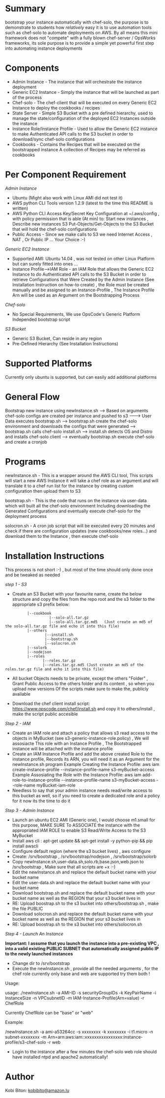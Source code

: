 Summary
=======
bootstrap your instance automatically with chef-solo, the purpose is to demonstrate to students how *relatively* easy it is to use automation tools such as chef-solo to automate deployments on AWS.
By all means this mini framework does not "compete" with a fully blown chef-server / OpsWorks frameworks, its sole purpose is to provide a simple yet powerful first step into automating instance deployments


Components
==========

* Admin Instance - The instance that will orchestrate the instance deployment
* Generic EC2 Instance - Simply the instance that will be launched as part of the process
* Chef-solo - The chef-client that will be executed on every Generic EC2 Instance to deploy the cookbooks / recipes 
* State Server - Simple S3 Bucket with a pre defined hierarchy, used to manage the state/configuration of the deployed EC2 Instances outside the instance
* Instance Role/Instance Profile - Used to allow the Generic EC2 instance to make Authenticated API calls to the S3 bucket in order to download/sync chef-solo configurations
* Cookbooks - Contains the Recipes that will be executed on the bootstrapped instance A collection of Recipes may be referred as cookbooks


Per Component Requirement
=========================
*Admin Instance*

* Ubuntu (Might also work with Linux AMI did not test it)
* AWS python CLI Tools version 1.2.9 (latest to the time this README is written)
* AWS Python CLI Access Key/Secret Key Configuration at ~/.aws/config , with policy permission that is able (At min) to: Start new instances , Describe new instances 
  S3 Put-Objects/Get-Objects to the S3 Bucket that will hold the chef-solo configurations
* Public Access - Since we make calls to S3 we need Internet Access , NAT , Or Public IP ... Your Choice :-)

*Generic EC2 Instance*

* Supported AMI: Ubuntu 14.04 , was not tested on other Linux Platform but can surely fitted into ones ...
* Instance Profile-->IAM Role - an IAM Role that allows the Generic EC2 Instance to do Authenticated API calls to the S3 Bucket in order to retrieve Configurations that
  Were Created by the Admin Instance (See Installation Instruction on how-to create) , the Role must be created manually and be assigned to an Instance-Profile ,
  The Instance Profile Arn will be used as an Argument on the Bootstrapping Process 

*Chef-solo*

* No Special Requirements, We use OpsCode's Generic Platform Independed bootstrap script

*S3 Bucket*

* Generic S3 Bucket, Can reside in any region
* Pre-Defined Hierarchy (See Installation Instructions) 


Supported Platforms
===================

Currently only ubuntu is supported, but can easily add additional platforms

General Flow
============

Bootstrap new instance using newInstance.sh --> Based on arguments chef-solo configs are created per instance and pushed to s3 ---> User Data executes bootstrap.sh --> bootstrap.sh create the chef-solo environment and downloads the configs that were generated --> bootstrap.sh calls chef-solo install.sh --> install.sh detects OS and Distro and installs chef-solo client --> eventually bootstrap.sh execute chef-solo and create a cronjob 

Programs
========

newInstance.sh - This is a wrapper around the AWS CLI tool, This scripts will start a new AWS Instance it will take a chef role as an argument and will translate it to a chef run list for the instance by creating custom configuration then upload them to S3

bootstrap.sh - This is the code that runs on the instance via user-data which will built all the chef-solo environment Including downloading the 
Generated Configurations and eventually execute chef-solo for the deployment process

solocron.sh - A cron job script that will be executed every 20 minutes and check if there are configuration updates (new cookbooks/new roles...) and download them to the 
Instance , then execute chef-solo

Installation Instructions
=========================


This process is not short :-) , but most of the time should only done once and be tweaked as needed

*step 1 - S3*

- Create an S3 Bucket with your favourite name, create the below structure and copy the files from the repo root and the s3 folder  to the appropriate s3 prefix below:

```MyBucket---
          |--cookbook
                    |--solo-all.tar.gz
                    |--solo-all.tar.gz.md5   (Just create an md5 of the solo-all.tar.gz file and echo it into this file)
          |--others
                  |--install.sh
                  |--bootstrap.sh
                  |--solocron.sh
          |--solorb
          |--nodejson
          |--roles
                 |--roles.tar.gz 
                 |--roles.tar.gz.md5 (Just create an md5 of the roles.tar.gz file and echo it into this file)
```
- All bucket Objects needs to be private, except the others "Folder" , Grant Public Access to the others folder and its content , so when you upload new versions
  Of the scripts make sure to make the, publicly available

- Download the chef client install script:  https://www.opscode.com/chef/install.sh and copy it to others/install , make the script public accesible

*Step 2 - IAM*

- Create an IAM role and attach a policy that allows s3 read access to the objects in MyBucket (see s3-generic-instance-role.policy) , We will assosiacte
  This role with an Instance Profile , The Bootstrapped instance will be attached with the instance profile
- Create an IAM Instance Profile and add the above created Role to the instance profile, Records its ARN, you will need it as an Argument for the newInstance.sh program
  Example Creating the Instance Profile:  aws iam create-instance-profile --instance-profile-name s3-myBucket-access
  Example Assosiating the Role with the Instance Profile: aws iam add-role-to-instance-profile --instance-profile-name s3-myBucket-access --role-name myBucket-iam-role
- Needless to say that your admin instance needs read/write access to this bucket as well, so if you need to create a dedicated role and a policy for it
  now its the time to do it

*Step 3 - Admin Instance*

- Launch an ubuntu EC2 AMI (Generic one), I would choose m1.small for this purpose, MAKE SURE To ASSOCIATE the instance with the appropriated IAM ROLE to enable S3 Read/Write 
  Access to the S3 MyBucket
- Install aws cli :  apt-get update && apt-get install -y python-pip && pip install awscli
- Configure default region (where the s3 bucket lives) , aws configure 
- Create: /srv/bootstrap  , /srv/bootstrap/nodejson , /srv/bootstrap/solorb
- Copy newInstance.sh,user-data.sh,solo.rb,base.json,web.json to /srv/bootstrap , Make sure that all scripts are +x :-)
- Edit the newInstance.sh and replace the default bucket name with your bucket name
- Edit the user-data.sh and replace the default bucket name with your bucket name
- Download bootstrap.sh and replace the default bucket name with your bucket name as well as the REGION that your s3 bucket lives in 
- RE: Upload boostrap.sh to the s3 bucket into others/bootstrap.sh , make the file PUBLIC
- Download solocron.sh and replace the default bucket name with your bucket name as well as the REGION that your s3 bucket lives in
- RE: Upload boostrap.sh to the s3 bucket into others/solocron.sh

*Step 4 - Launch An Instance*

****Important: I assume that you launch the instance into a pre-existing VPC , into a valid existing PUBLIC SUBNET that automatically assigned public IP
               to the newly launched instances****

- Change dir to /srv/bootstrap
- Execute the newInstance.sh , provide all the needed arguments , for the chef role currently only base and web are supported try them both !

Usage:

usage: ./newInstance.sh -a AMI-ID -s securityGroupIDs -k KeyPairName -i InstanceSize -n VPCsubnetID -m IAM-Instance-Profile(Arn=value) -r ChefRole

Currently ChefRole can be "base" or "web"

Example:

 /newInstance.sh -a ami-a53264cc -s xxxxxxxx -k xxxxxxxx -i t1.micro -n subnet-xxxxxxxx -m Arn=arn:aws:iam::xxxxxxxxxxxxxxxx:instance-profile/s3-chef-solo -r web

- Login to the instance after a few minutes the chef-solo web role should have installed ntpd and apache2 automatically!

Author
======

Kobi Biton:  kobibito@amazon.lu


